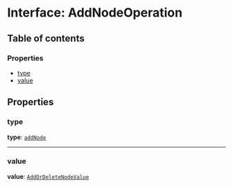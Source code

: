 # Interface: AddNodeOperation

## Table of contents

### Properties

* [type](/en/auto-docs/document/interfaces/AddNodeOperation.md#type)
* [value](/en/auto-docs/document/interfaces/AddNodeOperation.md#value)

## Properties

### type

**type**: [`addNode`](/en/auto-docs/document/enums/OperationType.md#addnode)

***

### value

**value**: [`AddOrDeleteNodeValue`](/en/auto-docs/document/interfaces/AddOrDeleteNodeValue.md)
